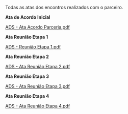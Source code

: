 Todas as atas dos encontros realizados com o parceiro.

**Ata de Acordo Inicial**

[ADS - Ata Acordo Parceria.pdf](https://github.com/ICEI-PUC-Minas-PMV-ADS/CatConnect/files/12778802/ADS.-.Ata.Acordo.Parceria.pdf)

**Ata Reunião Etapa 1** 

[ADS - Reunião Etapa 1.pdf](https://github.com/ICEI-PUC-Minas-PMV-ADS/CatConnect/files/12778781/ADS.-.Reuniao.Etapa.1.pdf)


**Ata Reunião Etapa 2**

[ADS - Ata Reunião Etapa 2.pdf](https://github.com/ICEI-PUC-Minas-PMV-ADS/CatConnect/files/12778782/ADS.-.Ata.Reuniao.Etapa.2.pdf)


**Ata Reunião Etapa 3**

[ADS - Ata Reunião Etapa 3.pdf](https://github.com/ICEI-PUC-Minas-PMV-ADS/CatConnect/files/13403315/ADS.-.Ata.Reuniao.Etapa.3.pdf)


**Ata Reunião Etapa 4**

[ADS - Ata Reunião Etapa 4.pdf](https://github.com/ICEI-PUC-Minas-PMV-ADS/CatConnect/files/13403311/ADS.-.Ata.Reuniao.Etapa.4.pdf)

